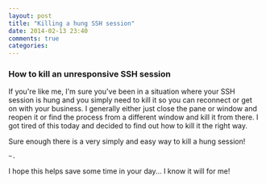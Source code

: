 ```yaml
---
layout: post
title: "Killing a hung SSH session"
date: 2014-02-13 23:40
comments: true
categories:
---
```


### How to kill an unresponsive SSH session ###

If you're like me, I'm sure you've been in a situation where your SSH session is hung and you simply need to kill it so you can reconnect or get on with your business. I generally either just close the pane or window and reopen it or find the process from a different window and kill it from there. I got tired of this today and decided to find out how to kill it the right way.

Sure enough there is a very simply and easy way to kill a hung session!

    ~.

I hope this helps save some time in your day... I know it will for me!
